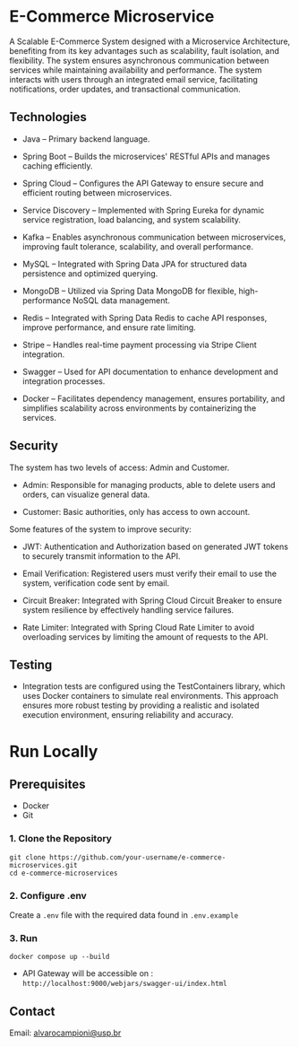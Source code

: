 
# E-Commerce Microservice
A Scalable E-Commerce System designed with a Microservice Architecture, benefiting from its key advantages such as scalability, fault isolation, and flexibility. The system ensures asynchronous communication between services while maintaining availability and performance. The system interacts with users through an integrated email service, facilitating notifications, order updates, and transactional communication.


## Technologies
- Java – Primary backend language.

- Spring Boot – Builds the microservices' RESTful APIs and manages caching efficiently.

- Spring Cloud – Configures the API Gateway to ensure secure and efficient routing between microservices.

- Service Discovery – Implemented with Spring Eureka for dynamic service registration, load balancing, and system scalability.

- Kafka – Enables asynchronous communication between microservices, improving fault tolerance, scalability, and overall performance.

- MySQL – Integrated with Spring Data JPA for structured data persistence and optimized querying.

- MongoDB – Utilized via Spring Data MongoDB for flexible, high-performance NoSQL data management.

- Redis – Integrated with Spring Data Redis to cache API responses, improve performance, and ensure rate limiting.

- Stripe – Handles real-time payment processing via Stripe Client integration.

- Swagger – Used for API documentation to enhance development and integration processes.

- Docker – Facilitates dependency management, ensures portability, and simplifies scalability across environments by containerizing the services.

## Security
The system has two levels of access: Admin and Customer.

- Admin: Responsible for managing products, able to delete users and orders, can visualize general data.

- Customer: Basic authorities, only has access to own account.

Some features of the system to improve security:
- JWT: Authentication and Authorization based on generated JWT tokens to securely transmit information to the API.

- Email Verification: Registered users must verify their email to use the system, verification code sent by email. 

- Circuit Breaker: Integrated with Spring Cloud Circuit Breaker to ensure system resilience by effectively handling service failures.

- Rate Limiter: Integrated with Spring Cloud Rate Limiter to avoid overloading services by limiting the amount of requests to the API.


## Testing

- Integration tests are configured using the TestContainers library, which uses Docker containers to simulate real environments. This approach ensures more robust testing by providing a realistic and isolated execution environment, ensuring reliability and accuracy.


# Run Locally

## Prerequisites
- Docker
- Git

### 1. Clone the Repository
```
git clone https://github.com/your-username/e-commerce-microservices.git
cd e-commerce-microservices
```
### 2. Configure .env
Create a `.env` file with the required data found in `.env.example`

### 3. Run
```
docker compose up --build
```
- API Gateway will be accessible on : `http://localhost:9000/webjars/swagger-ui/index.html`

## Contact
Email: alvarocampioni@usp.br


